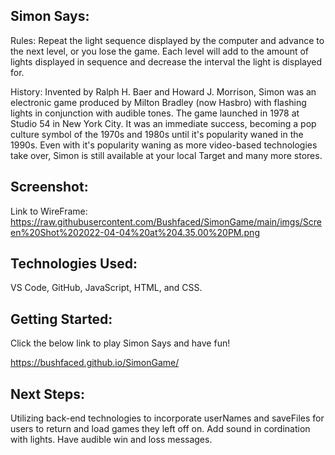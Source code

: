 ## Simon Says:

Rules: Repeat the light sequence displayed by the computer and advance to the next level, or you lose the game. Each level will add to the amount of lights displayed in sequence and decrease the interval the light is displayed for. 

History: Invented by Ralph H. Baer and Howard J. Morrison, Simon was an electronic game produced by Milton Bradley (now Hasbro) with flashing lights in conjunction with audible tones. The game launched in 1978 at Studio 54 in New York City. It was an immediate success, becoming a pop culture symbol of the 1970s and 1980s until it's popularity waned in the 1990s. Even with it's popularity waning as more video-based technologies take over, Simon is still available at your local Target and many more stores.

## Screenshot: 
Link to WireFrame: https://raw.githubusercontent.com/Bushfaced/SimonGame/main/imgs/Screen%20Shot%202022-04-04%20at%204.35.00%20PM.png

## Technologies Used: 
VS Code, GitHub, JavaScript, HTML, and CSS. 

## Getting Started: 
Click the below link to play Simon Says and have fun!

https://bushfaced.github.io/SimonGame/

## Next Steps: 
Utilizing back-end technologies to incorporate userNames and saveFiles for users to return and load games they left off on. Add sound in cordination with lights. Have audible win and loss messages.

